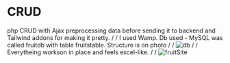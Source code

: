 # CRUD
php CRUD with Ajax preprocessing data before sending it to backend and Tailwind addons for making it pretty. 
/
/
I used Wamp. Db used - MySQL was called fruitdb with table fruitstable. Structure is on photo
/
/
![db](https://user-images.githubusercontent.com/28814889/147486205-503ea30d-b73f-4138-a769-58f44f61e763.jpg)
/
/
Everytheing workson in place and feels excel-like.
/
/
![fruitSite](https://user-images.githubusercontent.com/28814889/147486200-efba4239-b610-4114-9ec3-8e4dfe791b14.gif)


